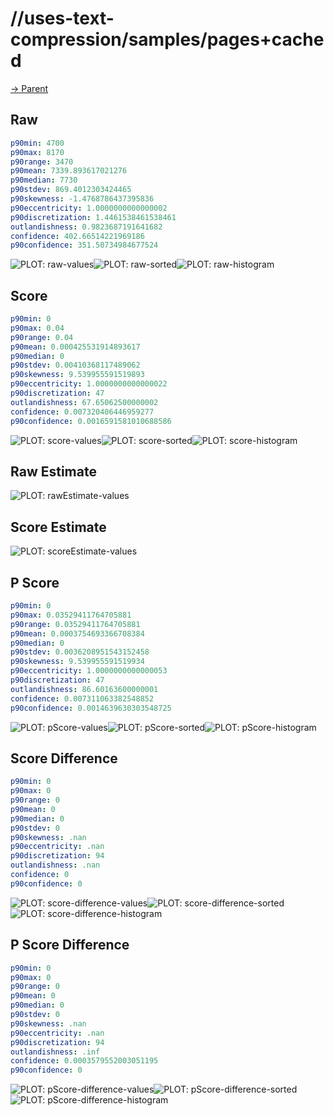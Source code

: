 
# //uses-text-compression/samples/pages+cached

[→ Parent](../..)


## Raw


```yaml
p90min: 4700
p90max: 8170
p90range: 3470
p90mean: 7339.893617021276
p90median: 7730
p90stdev: 869.4012303424465
p90skewness: -1.4768786437395836
p90eccentricity: 1.0000000000000002
p90discretization: 1.4461538461538461
outlandishness: 0.9823687191641682
confidence: 402.66514221969186
p90confidence: 351.50734984677524

```

![PLOT: raw-values](./raw/values.svg)![PLOT: raw-sorted](./raw/sorted.svg)![PLOT: raw-histogram](./raw/histogram.svg)
## Score


```yaml
p90min: 0
p90max: 0.04
p90range: 0.04
p90mean: 0.000425531914893617
p90median: 0
p90stdev: 0.00410368117489062
p90skewness: 9.539955591519893
p90eccentricity: 1.0000000000000022
p90discretization: 47
outlandishness: 67.65062500000002
confidence: 0.007320406446959277
p90confidence: 0.0016591581010688586

```

![PLOT: score-values](./score/values.svg)![PLOT: score-sorted](./score/sorted.svg)![PLOT: score-histogram](./score/histogram.svg)
## Raw Estimate

![PLOT: rawEstimate-values](./rawEstimate/values.svg)
## Score Estimate

![PLOT: scoreEstimate-values](./scoreEstimate/values.svg)
## P Score


```yaml
p90min: 0
p90max: 0.03529411764705881
p90range: 0.03529411764705881
p90mean: 0.0003754693366708384
p90median: 0
p90stdev: 0.0036208951543152458
p90skewness: 9.539955591519934
p90eccentricity: 1.0000000000000053
p90discretization: 47
outlandishness: 86.60163600000001
confidence: 0.007311063382548852
p90confidence: 0.0014639630303548725

```

![PLOT: pScore-values](./pScore/values.svg)![PLOT: pScore-sorted](./pScore/sorted.svg)![PLOT: pScore-histogram](./pScore/histogram.svg)
## Score Difference


```yaml
p90min: 0
p90max: 0
p90range: 0
p90mean: 0
p90median: 0
p90stdev: 0
p90skewness: .nan
p90eccentricity: .nan
p90discretization: 94
outlandishness: .nan
confidence: 0
p90confidence: 0

```

![PLOT: score-difference-values](./score-difference/values.svg)![PLOT: score-difference-sorted](./score-difference/sorted.svg)![PLOT: score-difference-histogram](./score-difference/histogram.svg)
## P Score Difference


```yaml
p90min: 0
p90max: 0
p90range: 0
p90mean: 0
p90median: 0
p90stdev: 0
p90skewness: .nan
p90eccentricity: .nan
p90discretization: 94
outlandishness: .inf
confidence: 0.0003579552003051195
p90confidence: 0

```

![PLOT: pScore-difference-values](./pScore-difference/values.svg)![PLOT: pScore-difference-sorted](./pScore-difference/sorted.svg)![PLOT: pScore-difference-histogram](./pScore-difference/histogram.svg)